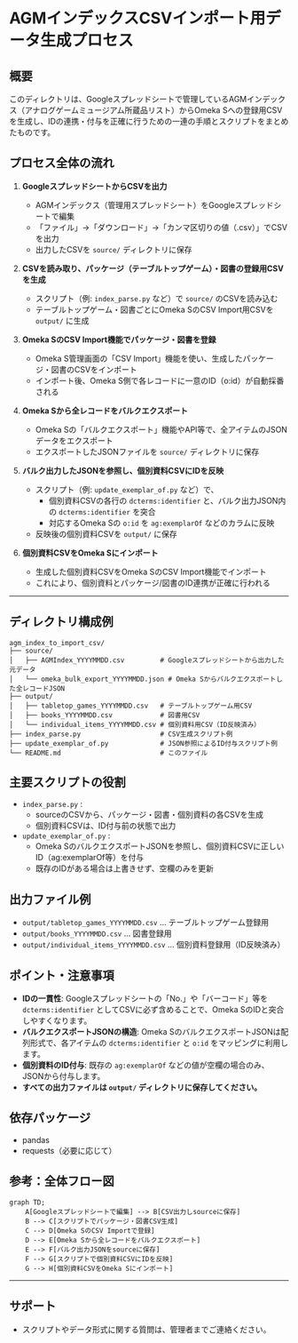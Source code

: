 # AGMインデックスCSVインポート用データ生成プロセス

## 概要

このディレクトリは、Googleスプレッドシートで管理しているAGMインデックス（アナログゲームミュージアム所蔵品リスト）からOmeka Sへの登録用CSVを生成し、IDの連携・付与を正確に行うための一連の手順とスクリプトをまとめたものです。

## プロセス全体の流れ

1. **GoogleスプレッドシートからCSVを出力**
    - AGMインデックス（管理用スプレッドシート）をGoogleスプレッドシートで編集
    - 「ファイル」→「ダウンロード」→「カンマ区切りの値（.csv）」でCSVを出力
    - 出力したCSVを `source/` ディレクトリに保存

2. **CSVを読み取り、パッケージ（テーブルトップゲーム）・図書の登録用CSVを生成**
    - スクリプト（例: `index_parse.py` など）で `source/` のCSVを読み込む
    - テーブルトップゲーム・図書ごとにOmeka SのCSV Import用CSVを `output/` に生成

3. **Omeka SのCSV Import機能でパッケージ・図書を登録**
    - Omeka S管理画面の「CSV Import」機能を使い、生成したパッケージ・図書のCSVをインポート
    - インポート後、Omeka S側で各レコードに一意のID（o:id）が自動採番される

4. **Omeka Sから全レコードをバルクエクスポート**
    - Omeka Sの「バルクエクスポート」機能やAPI等で、全アイテムのJSONデータをエクスポート
    - エクスポートしたJSONファイルを `source/` ディレクトリに保存

5. **バルク出力したJSONを参照し、個別資料CSVにIDを反映**
    - スクリプト（例: `update_exemplar_of.py` など）で、
      - 個別資料CSVの各行の `dcterms:identifier` と、バルク出力JSON内の `dcterms:identifier` を突合
      - 対応するOmeka Sの `o:id` を `ag:exemplarOf` などのカラムに反映
    - 反映後の個別資料CSVを `output/` に保存

6. **個別資料CSVをOmeka Sにインポート**
    - 生成した個別資料CSVをOmeka SのCSV Import機能でインポート
    - これにより、個別資料とパッケージ/図書のID連携が正確に行われる

---

## ディレクトリ構成例

```
agm_index_to_import_csv/
├── source/
│   ├── AGMIndex_YYYYMMDD.csv         # Googleスプレッドシートから出力した元データ
│   └── omeka_bulk_export_YYYYMMDD.json # Omeka Sからバルクエクスポートした全レコードJSON
├── output/
│   ├── tabletop_games_YYYYMMDD.csv   # テーブルトップゲーム用CSV
│   ├── books_YYYYMMDD.csv            # 図書用CSV
│   └── individual_items_YYYYMMDD.csv # 個別資料用CSV（ID反映済み）
├── index_parse.py                    # CSV生成スクリプト例
├── update_exemplar_of.py             # JSON参照によるID付与スクリプト例
└── README.md                         # このファイル
```

## 主要スクリプトの役割

- `index_parse.py` :
    - sourceのCSVから、パッケージ・図書・個別資料の各CSVを生成
    - 個別資料CSVは、ID付与前の状態で出力
- `update_exemplar_of.py` :
    - Omeka SのバルクエクスポートJSONを参照し、個別資料CSVに正しいID（ag:exemplarOf等）を付与
    - 既存のIDがある場合は上書きせず、空欄のみを更新

## 出力ファイル例

- `output/tabletop_games_YYYYMMDD.csv` … テーブルトップゲーム登録用
- `output/books_YYYYMMDD.csv` … 図書登録用
- `output/individual_items_YYYYMMDD.csv` … 個別資料登録用（ID反映済み）

## ポイント・注意事項

- **IDの一貫性**: Googleスプレッドシートの「No.」や「バーコード」等を `dcterms:identifier` としてCSVに必ず含めることで、Omeka SのIDと突合しやすくなります。
- **バルクエクスポートJSONの構造**: Omeka SのバルクエクスポートJSONは配列形式で、各アイテムの `dcterms:identifier` と `o:id` をマッピングに利用します。
- **個別資料のID付与**: 既存の `ag:exemplarOf` などの値が空欄の場合のみ、JSONから付与します。
- **すべての出力ファイルは `output/` ディレクトリに保存してください。**

## 依存パッケージ
- pandas
- requests（必要に応じて）

## 参考：全体フロー図

```mermaid
graph TD;
    A[Googleスプレッドシートで編集] --> B[CSV出力しsourceに保存]
    B --> C[スクリプトでパッケージ・図書CSV生成]
    C --> D[Omeka SのCSV Importで登録]
    D --> E[Omeka Sから全レコードをバルクエクスポート]
    E --> F[バルク出力JSONをsourceに保存]
    F --> G[スクリプトで個別資料CSVにIDを反映]
    G --> H[個別資料CSVをOmeka Sにインポート]
```

---

## サポート

- スクリプトやデータ形式に関する質問は、管理者までご連絡ください。 
